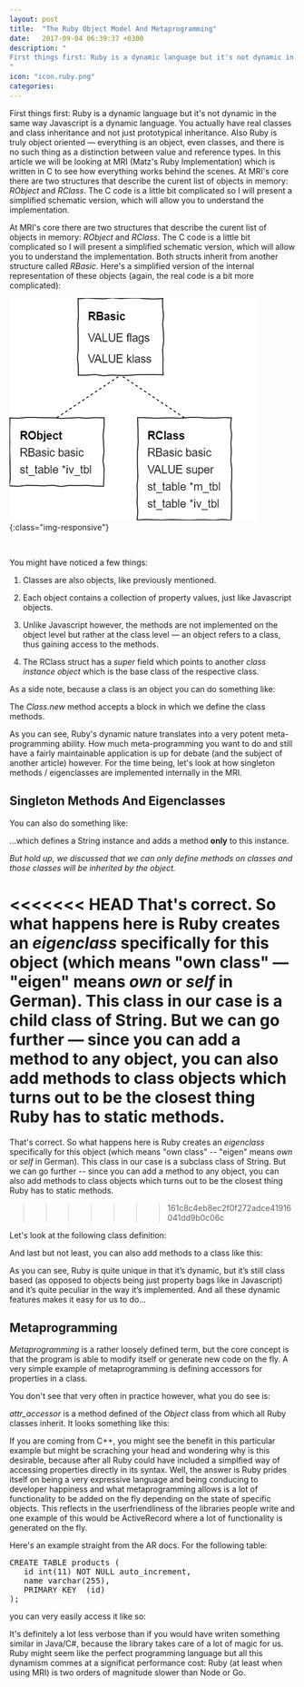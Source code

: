 ```yaml
---
layout: post
title:  "The Ruby Object Model And Metaprogramming"
date:   2017-09-04 06:39:37 +0300
description: "
First things first: Ruby is a dynamic language but it's not dynamic in the same way Javascript is a dynamic language. You actually have real classes and class inheritance and not just prototypical inheritance. Also Ruby is truly object oriented - everything is an object, even classes, and there is no such thing as a distinction between value and reference types. In this article we will be looking at MRI (Matz's Ruby Implementation) which is written in C to see how everything works behind the scenes...
"
icon: "icon.ruby.png"
categories:
---
```

First things first: Ruby is a dynamic language but it's not dynamic in the same way Javascript is a dynamic language. You actually have real classes and class inheritance and not just prototypical inheritance. Also Ruby is truly object oriented — everything is an object, even classes, and there is no such thing as a distinction between value and reference types. In this article we will be looking at MRI (Matz's Ruby Implementation) which is written in C to see how everything works behind the scenes. At MRI's core there are two structures that describe the curent list of objects in memory: *RObject* and *RClass*. The C code is a little bit complicated so I will present a simplified schematic version, which will allow you to understand the implementation.

At MRI's core there are two structures that describe the curent list of objects in memory: *RObject* and *RClass*. The C code is a little bit complicated so I will present a simplified schematic version, which will allow you to understand the implementation. Both structs inherit from another structure called *RBasic*. Here's a simplified version of the internal representation of these objects (again, the real code is a bit more complicated):

![image-title-here](/images/ruby-objs.png){:class="img-responsive"}

<br/>

You might have noticed a few things:

1. Classes are also objects, like previously mentioned.

2. Each object contains a collection of property values, just like Javascript objects.

3. Unlike Javascript however, the methods are not implemented on the object level but rather at the class level — an object refers to a class, thus gaining access to the methods.

4. The RClass struct has a *super* field which points to another *class instance object* which is the base class of the respective class.

As a side note, because a class is an object you can do something like:

<script src="https://gist.github.com/toaderflorin/f88f4c6bced8898f353006d16a4e7c60.js"></script>

The *Class.new* method accepts a block in which we define the class methods.

As you can see, Ruby's dynamic nature translates into a very potent meta-programming ability. How much meta-programming you want to do and still have a fairly maintainable application is up for debate (and the subject of another article) however. For the time being, let's look at how singleton methods / eigenclasses are implemented internally in the MRI.

## Singleton Methods And Eigenclasses ##

You can also do something like:

<script src="https://gist.github.com/toaderflorin/dee2afd92c2a3f7fa8809858f9ea174d.js"></script>

...which defines a String instance and adds a method **only** to this instance.

*But hold up, we discussed that we can only define methods on classes and those classes will be inherited by the object.*

<<<<<<< HEAD
That's correct. So what happens here is Ruby creates an *eigenclass* specifically for this object (which means "own class" — "eigen" means *own* or *self* in German). This class in our case is a child class of String. But we can go further — since you can add a method to any object, you can also add methods to class objects which turns out to be the closest thing Ruby has to static methods. 
=======
That's correct. So what happens here is Ruby creates an *eigenclass* specifically for this object (which means "own class" -- "eigen" means *own* or *self* in German). This class in our case is a subclass class of String. But we can go further -- since you can add a method to any object, you can also add methods to class objects which turns out to be the closest thing Ruby has to static methods. 
>>>>>>> 161c8c4eb8ec2f0f272adce41916041dd9b0c06c

<script src="https://gist.github.com/toaderflorin/ccbb0a2f5b1da6f580c38459f1203f27.js"></script>

Let's look at the following class definition:

<script src="https://gist.github.com/toaderflorin/e784cd304b404c14916a64a851c1a7ab.js"></script>

And last but not least, you can also add methods to a class like this:

<script src="https://gist.github.com/toaderflorin/dede663e10f66dea16e67739ed73d38a.js"></script>

As you can see, Ruby is quite unique in that it’s dynamic, but it’s still class based (as opposed to objects being just property bags like in Javascript) and it’s quite peculiar in the way it’s implemented. And all these dynamic features makes it easy for us to do...

## Metaprogramming ##
*Metaprogramming* is a rather loosely defined term, but the core concept is that the program is able to modify itself or generate new code on the fly. A very simple example of metaprogramming is defining accessors for properties in a class.

<script src="https://gist.github.com/toaderflorin/668c759648ac89371bb173e5eb0d3708.js"></script>

You don't see that very often in practice however, what you do see is:

<script src="https://gist.github.com/toaderflorin/f72919ec8880ce84feded448e3f38360.js"></script>

*attr_accessor* is a method defined of the *Object* class from which all Ruby classes inherit. It looks something like this:

<script src="https://gist.github.com/toaderflorin/aadbf0fcc2ad54841d5d84e7dff23eeb.js"></script>

If you are coming from C++, you might see the benefit in this particular example but might be scraching your head and wondering why is this desirable, because after all Ruby could have included a simplfied way of accessing properties directly in its syntax. Well, the answer is Ruby prides itself on being a very expressive language and being conducing to developer happiness and what metaprogramming allows is a lot of functionality to be added on the fly depending on the state of specific objects. This reflects in the userfriendliness of the libraries people write and one example of this would be ActiveRecord where a lot of functionality is generated on the fly. 

Here's an example straight from the AR docs. For the following table:

<pre>
CREATE TABLE products (
   id int(11) NOT NULL auto_increment,
   name varchar(255),
   PRIMARY KEY  (id)
);
</pre>

you can very easily access it like so:

<script src="https://gist.github.com/toaderflorin/39614ab27c80ff5bdb3f8f9c335ec7d6.js"></script>

It's definitely a lot less verbose than if you would have writen something similar in Java/C#, because the library takes care of a lot of magic for us. Ruby might seem like the perfect programming language but all this dynamism commes at a significat performance cost: Ruby (at least when using MRI) is two orders of magnitude slower than Node or Go.